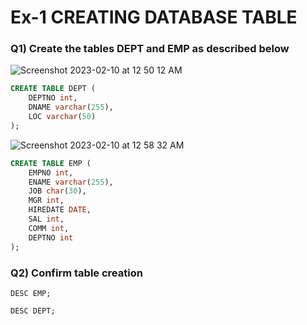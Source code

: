 # Ex-1 CREATING DATABASE TABLE

### Q1) Create the tables DEPT and EMP as described below

![Screenshot 2023-02-10 at 12 50 12 AM](https://user-images.githubusercontent.com/69889418/217915784-ed8a8ba1-94fb-40eb-adc9-947594e4c0dc.png)

``` SQL
CREATE TABLE DEPT (
	DEPTNO int,
	DNAME varchar(255),
	LOC varchar(50)
);
```

![Screenshot 2023-02-10 at 12 58 32 AM](https://user-images.githubusercontent.com/69889418/217917495-bd764b24-f3c2-4cfa-8567-65caa3414609.png)

``` SQL
CREATE TABLE EMP (
	EMPNO int,
	ENAME varchar(255),
	JOB char(30),
	MGR int,
	HIREDATE DATE,
	SAL int,
	COMM int,
	DEPTNO int
);
```
### Q2) Confirm table creation

```
DESC EMP;
```

```
DESC DEPT;
```
